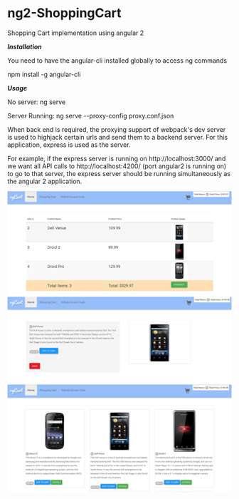 # ng2-ShoppingCart
Shopping Cart implementation using angular 2

***Installation***

You need to have the angular-cli installed globally to access ng commands

npm install -g angular-cli

***Usage***

No server: ng serve

Server Running: ng serve --proxy-config proxy.conf.json

When back end is required, the proxying support of webpack's dev server is used to highjack certain urls and send them to a backend server. For this application, express is used as the server.

For example, if the express server is running on http://localhost:3000/ and we want all API calls to http://localhost:4200/ (port angular2 is running on) to go to that server, the express server should be running simultaneously as the angular 2 application.

![Alt text](/src/assets/img/screenshots/cart.png?raw=true "Optional Title")
![Alt text](/src/assets/img/screenshots/details.png?raw=true "Optional Title")
![Alt text](/src/assets/img/screenshots/main.png?raw=true "Optional Title")

